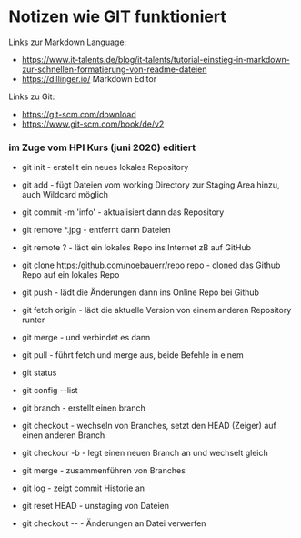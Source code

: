 # Notizen wie GIT funktioniert

Links zur Markdown Language:
- https://www.it-talents.de/blog/it-talents/tutorial-einstieg-in-markdown-zur-schnellen-formatierung-von-readme-dateien
- https://dillinger.io/ Markdown Editor

Links zu Git:
- https://git-scm.com/download
- https://www.git-scm.com/book/de/v2

### im Zuge vom HPI Kurs (juni 2020) editiert

- git init             - erstellt ein neues lokales Repository
- git add              - fügt Dateien vom working Directory zur Staging Area hinzu, auch Wildcard möglich
- git commit -m 'info' - aktualisiert dann das Repository
- git remove *.jpg     - entfernt dann Dateien

- git remote ?       - lädt ein lokales Repo ins Internet zB auf GitHub
- git clone https:/github.com/noebauerr/repo repo - cloned das Github Repo auf ein lokales Repo

- git push    - lädt die Änderungen dann ins Online Repo bei Github

- git fetch origin   - lädt die aktuelle Version von einem anderen Repository runter
- git merge          - und verbindet es dann

- git pull    - führt fetch und merge aus, beide Befehle in einem

- git status

- git config --list

- git branch <name> - erstellt einen branch
- git checkout <branch> - wechseln von Branches, setzt den HEAD (Zeiger) auf einen anderen Branch
- git checkour -b <newbranchname> - legt einen neuen Branch an und wechselt gleich
- git merge <branch> - zusammenführen von Branches
- git log - zeigt commit Historie an
  
- git reset HEAD <datei> - unstaging von Dateien
- git checkout -- <datei> - Änderungen an Datei verwerfen
  
